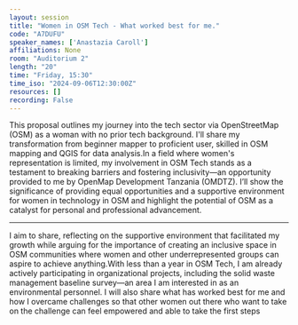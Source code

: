 ```yaml
---
layout: session
title: "Women in OSM Tech - What worked best for me."
code: "A7DUFU"
speaker_names: ['Anastazia Caroll']
affiliations: None
room: "Auditorium 2"
length: "20"
time: "Friday, 15:30"
time_iso: "2024-09-06T12:30:00Z"
resources: []
recording: False
---
```


This proposal outlines my journey into the tech sector via OpenStreetMap (OSM) as a woman with no prior tech background. I'll share my transformation from beginner mapper to proficient user, skilled in OSM mapping and QGIS for data analysis.In a field where women's representation is limited, my involvement in OSM Tech stands as a testament to breaking barriers and fostering inclusivity—an opportunity provided to me by OpenMap Development Tanzania (OMDTZ). I’ll show the significance of providing equal opportunities and a supportive environment for women in technology in OSM and highlight the potential of OSM as a catalyst for  personal and professional advancement.

<hr>

I aim to share, reflecting on the supportive environment that facilitated my growth while arguing for the importance of creating an inclusive space in OSM communities where women and other underrepresented groups can aspire to achieve anything.With less than a year in OSM Tech, I am already actively participating in organizational projects, including the solid waste management baseline survey—an area I am interested in as an environmental personnel.
I will also share what has worked best for me and how I overcame challenges so that other women out there who want to take on the challenge can feel empowered and able to take the first steps

